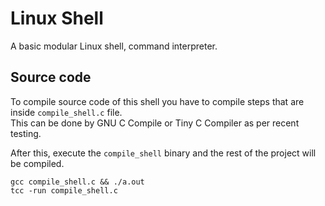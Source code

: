 # Linux Shell
A basic modular Linux shell, command interpreter.

## Source code
To compile source code of this shell you have to compile steps that are inside `compile_shell.c` file.  
This can be done by GNU C Compile or Tiny C Compiler as per recent testing.  

After this, execute the `compile_shell` binary and the rest of the project will be compiled.   
```
gcc compile_shell.c && ./a.out
tcc -run compile_shell.c

```
